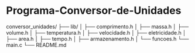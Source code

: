 ﻿# Programa-Conversor-de-Unidades

conversor_unidades/
├── lib/
│   ├── comprimento.h
│   ├── massa.h
│   ├── volume.h
│   ├── temperatura.h
│   ├── velocidade.h
│   ├── eletricidade.h
│   ├── area.h
│   ├── tempo.h
│   ├── armazenamento.h
│   └── funcoes.h
└── main.c
└── README.md 

